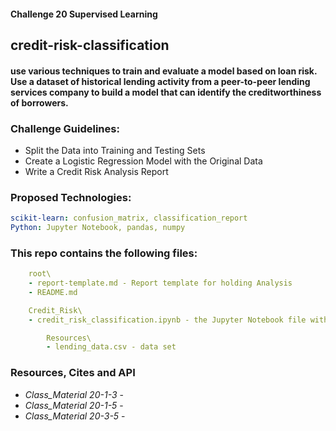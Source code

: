 #### Challenge 20 Supervised Learning
##  credit-risk-classification
#### use various techniques to train and evaluate a model based on loan risk. Use a dataset of historical lending activity from a peer-to-peer lending services company to build a model that can identify the creditworthiness of borrowers.

### Challenge Guidelines:
- Split the Data into Training and Testing Sets
- Create a Logistic Regression Model with the Original Data
- Write a Credit Risk Analysis Report

### Proposed Technologies:
```yaml
scikit-learn: confusion_matrix, classification_report
Python: Jupyter Notebook, pandas, numpy
```

### This repo contains the following files:
```yaml
    root\
    - report-template.md - Report template for holding Analysis
    - README.md

    Credit_Risk\
    - credit_risk_classification.ipynb - the Jupyter Notebook file with data work

        Resources\
        - lending_data.csv - data set
```



### Resources, Cites and API
- *Class_Material 20-1-3* - 
- *Class_Material 20-1-5* - 
- *Class_Material 20-3-5* - 

